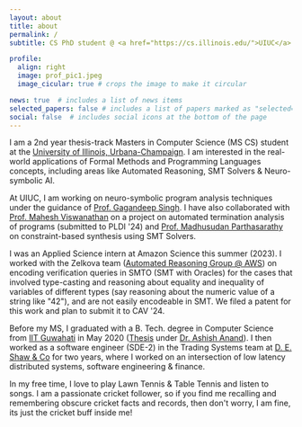 ```yaml
---
layout: about
title: about
permalink: /
subtitle: CS PhD student @ <a href="https://cs.illinois.edu/">UIUC</a>

profile:
  align: right
  image: prof_pic1.jpeg
  image_cicular: true # crops the image to make it circular

news: true  # includes a list of news items
selected_papers: false # includes a list of papers marked as "selected={true}"
social: false  # includes social icons at the bottom of the page
---
```


I am a 2nd year thesis-track Masters in Computer Science (MS CS) student at the [University of Illinois, Urbana-Champaign](https://cs.illinois.edu/). I am interested in the real-world applications of Formal Methods and Programming Languages concepts, including areas like Automated Reasoning, SMT Solvers & Neuro-symbolic AI.

At UIUC, I am working on neuro-symbolic program analysis techniques under the guidance of [Prof. Gagandeep Singh](https://ggndpsngh.github.io/). I have also collaborated with [Prof. Mahesh Viswanathan](https://vmahesh.cs.illinois.edu/) on a project on automated termination analysis of programs (submitted to PLDI '24) and [Prof. Madhusudan Parthasarathy](https://madhu.cs.illinois.edu/) on constraint-based synthesis using SMT Solvers. 

I was an Applied Science intern at Amazon Science this summer (2023). I worked with the Zelkova team ([Automated Reasoning Group @ AWS](https://www.amazon.science/blog/a-billion-smt-queries-a-day#:~:text=invited%20paper.-,Zelkova,-At%20Amazon%2C%20we)) on encoding verification queries in SMTO (SMT with Oracles) for the cases that involved type-casting and reasoning about equality and inequality of variables of different types (say reasoning about the numeric value of a string like "42"), and are not easily encodeable in SMT. We filed a patent for this work and plan to submit it to CAV '24.

Before my MS, I graduated with a B. Tech. degree in Computer Science from <a href="https://www.iitg.ac.in/">IIT Guwahati</a> in May 2020 (<a href="/assets/pdf/Senior_Thesis.pdf" target="_blank">Thesis</a> under <a href="https://www.iitg.ac.in/anand.ashish/">Dr. Ashish Anand</a>). I then worked as a software engineer (SDE-2) in the Trading Systems team at <a href="https://www.deshawindia.com/">D. E. Shaw & Co</a> for two years, where I worked on an intersection of low latency distributed systems, software engineering & finance. 

In my free time, I love to play Lawn Tennis & Table Tennis and listen to songs. I am a passionate cricket follower, so if you find me recalling and remembering obscure cricket facts and records, then don't worry, I am fine, its just the cricket buff inside me!
